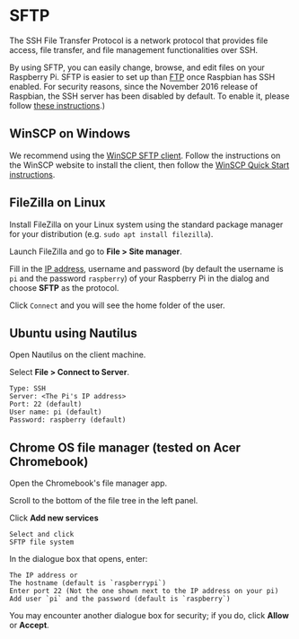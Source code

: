 # SFTP

The SSH File Transfer Protocol is a network protocol that provides file access, file transfer, and file management functionalities over SSH.

By using SFTP, you can easily change, browse, and edit files on your Raspberry Pi. SFTP is easier to set up than [FTP](../ftp.md) once Raspbian has SSH enabled. For security reasons, since the November 2016 release of Raspbian, the SSH server has been disabled by default. To enable it, please follow [these instructions](./README.md).)

## WinSCP on Windows

We recommend using the [WinSCP SFTP client](https://winscp.net/eng/index.php). Follow the instructions on the WinSCP website to install the client, then follow the [WinSCP Quick Start instructions](https://winscp.net/eng/docs/getting_started).

## FileZilla on Linux

Install FileZilla on your Linux system using the standard package manager for your distribution (e.g. `sudo apt install filezilla`).

Launch FileZilla and go to **File > Site manager**.

Fill in the [IP address](../ip-address.md), username and password (by default the username is `pi` and the password `raspberry`) of your Raspberry Pi in the dialog and choose **SFTP** as the protocol.

Click `Connect` and you will see the home folder of the user.

## Ubuntu using Nautilus

Open Nautilus on the client machine.

Select **File > Connect to Server**.

```
Type: SSH
Server: <The Pi's IP address>
Port: 22 (default)
User name: pi (default)
Password: raspberry (default)
```
## Chrome OS file manager (tested on Acer Chromebook)

Open the Chromebook's file manager app.

Scroll to the bottom of the file tree in the left panel.

Click **Add new services**

```
Select and click
SFTP file system
```

In the dialogue box that opens, enter:

```
The IP address or
The hostname (default is `raspberrypi`)
Enter port 22 (Not the one shown next to the IP address on your pi)
Add user `pi` and the password (default is `raspberry`)
```
You may encounter another dialogue box for security; if you do, click **Allow** or **Accept**. 
